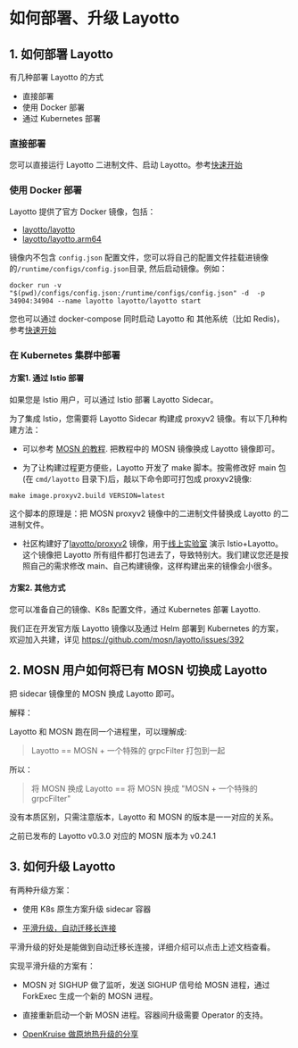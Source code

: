 # 如何部署、升级 Layotto
## 1. 如何部署 Layotto
有几种部署 Layotto 的方式

- 直接部署
- 使用 Docker 部署  
- 通过 Kubernetes 部署

### 直接部署
您可以直接运行 Layotto 二进制文件、启动 Layotto。参考[快速开始](zh/start/)

### 使用 Docker 部署
Layotto 提供了官方 Docker 镜像，包括：
- [layotto/layotto](https://hub.docker.com/repository/docker/layotto/layotto)
- [layotto/layotto.arm64](https://hub.docker.com/repository/docker/layotto/layotto.arm64)

镜像内不包含 `config.json` 配置文件，您可以将自己的配置文件挂载进镜像的`/runtime/configs/config.json`目录, 然后启动镜像。例如：

```shell
docker run -v "$(pwd)/configs/config.json:/runtime/configs/config.json" -d  -p 34904:34904 --name layotto layotto/layotto start
```

您也可以通过 docker-compose 同时启动 Layotto 和 其他系统（比如 Redis)，参考[快速开始](zh/start/state/start?id=step-1-%e5%90%af%e5%8a%a8-redis-%e5%92%8c-layotto)

### 在 Kubernetes 集群中部署
#### 方案1. 通过 Istio 部署
如果您是 Istio 用户，可以通过 Istio 部署 Layotto Sidecar。

为了集成 Istio，您需要将 Layotto Sidecar 构建成 proxyv2 镜像。有以下几种构建方法：

- 可以参考 [MOSN 的教程](https://mosn.io/docs/user-guide/start/istio/). 把教程中的 MOSN 镜像换成 Layotto 镜像即可。

- 为了让构建过程更方便些，Layotto 开发了 make 脚本。按需修改好 main 包(在 `cmd/layotto` 目录下)后，敲以下命令即可打包成 proxyv2镜像:

```shell
make image.proxyv2.build VERSION=latest
```

这个脚本的原理是：把 MOSN proxyv2 镜像中的二进制文件替换成 Layotto 的二进制文件。

- 社区构建好了[layotto/proxyv2](https://hub.docker.com/r/layotto/proxyv2) 镜像，用于[线上实验室](https://killercoda.com/mosn-tutorial/course/layotto) 演示 Istio+Layotto。这个镜像把 Layotto 所有组件都打包进去了，导致特别大。我们建议您还是按照自己的需求修改 main、自己构建镜像，这样构建出来的镜像会小很多。 

#### 方案2. 其他方式
您可以准备自己的镜像、K8s 配置文件，通过 Kubernetes 部署 Layotto.

我们正在开发官方版 Layotto 镜像以及通过 Helm 部署到 Kubernetes 的方案，欢迎加入共建，详见 https://github.com/mosn/layotto/issues/392

## 2. MOSN 用户如何将已有 MOSN 切换成 Layotto 
把 sidecar 镜像里的 MOSN 换成 Layotto 即可。

解释：

Layotto 和 MOSN 跑在同一个进程里，可以理解成:

> Layotto == MOSN + 一个特殊的 grpcFilter 打包到一起

所以： 

> 将 MOSN 换成 Layotto == 将 MOSN 换成 "MOSN + 一个特殊的 grpcFilter"

没有本质区别，只需注意版本，Layotto 和 MOSN 的版本是一一对应的关系。

之前已发布的 Layotto v0.3.0 对应的 MOSN 版本为 v0.24.1

## 3. 如何升级 Layotto
有两种升级方案：

- 使用 K8s 原生方案升级 sidecar 容器
  
- [平滑升级，自动迁移长连接](https://mosn.io/docs/concept/smooth-upgrade/)

平滑升级的好处是能做到自动迁移长连接，详细介绍可以点击上述文档查看。

实现平滑升级的方案有：

- MOSN 对 SIGHUP 做了监听，发送 SIGHUP 信号给 MOSN 进程，通过 ForkExec 生成一个新的 MOSN 进程。
  
- 直接重新启动一个新 MOSN 进程。容器间升级需要 Operator 的支持。

- [OpenKruise 做原地热升级的分享](https://mosn.io/blog/posts/mosn-sidecarset-hotupgrade/)